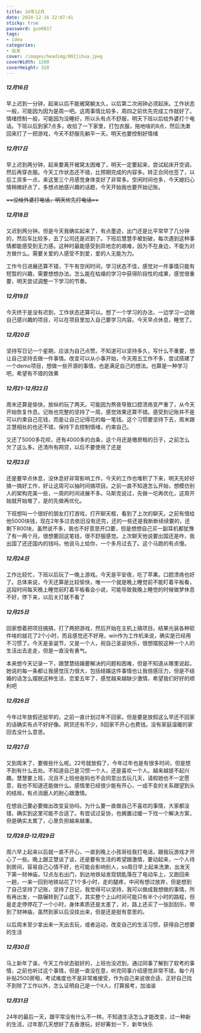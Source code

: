 ```yaml
---
title: 24年12月
date: 2024-12-16 22:07:41
sticky: true
password: guo0817
tags:
- idea
categories:
- 出发
cover: /images/headimg/002jihua.jpeg
coverWidth: 1200
coverHeight: 320
---
```


##### 12月16日

早上迟到一分钟，起来以后不能被窝躺太久，以后第二次闹钟必须起床。工作状态一般，可能因为因为是周一吧。这周事情比较多，周四之前优先完成工作就好了。情绪控制一般，可能因为没睡好，所以头有点不舒服，明天下班以后给外婆打个电话。下班以后到家7点多，收拾了一下家里，打包衣服，拖地啥的8点，然后洗漱回来打了一把游戏，今天不舒服先躺平一天。明天也要控制好情绪

##### 12月17日

早上迟到两分钟，起来要离开被窝太困难了，明天一定要起来，尝试起床开空调，然后再穿衣服。今天工作状态还不错，比预期完成的内容多。转正合同也签了，以后工资多一点，来这里三个月感觉身体变好了非常多。空闲时间也多，今天媳妇心情稍微好点了，多想点她感兴趣的话题，今天开始我也要开始记账。

~~==没给外婆打电话，明天优先打电话==~~

##### 12月18日

又迟到两分钟。但是今天我确实起来了，有点墨迹，出门还是比平常早了几分钟的，然后车比较多，去了公司还是迟到了。下班后慧慧手被划破，每次遇到这种事情都能感受到无力感。这种时最能感受到异地恋的艰难，因为不在身边，不能为对方做什么。需要关爱的人感受不到爱，爱的人无能为力。

工作今日进展还算不错，下午有空闲时间，学习状态不佳，感觉对一件事情只能有短暂的兴趣，需要想想办法。怎么能在枯燥的学习中获得阶段性的成果，感觉很重要，明天尝试调整一下学习的节奏。

##### 12月19日

今天终于是没有迟到，工作状态还算可以。想了一个学习的办法，一边学习一边做自己感兴趣的项目，可以在项目里加入自己要学习内容。今天早点休息，睡觉了。

##### 12月20日

坚持写日记一个星期，应该为自己点赞。不知道可以坚持多久，写什么不重要，想让自己坚持去做一件事情。改变可以从小事开始，今天周五工作不多，尝试搭建了一个demo项目，想做一些开源的事情，也是满足自己的想法。也算是一种学习吧，希望有不错的效果

##### 12月21-12月22日

周末还算是愉快，放纵的玩了两天。可能因为熬夜导致口腔溃疡变严重了，从今天开始恢复作息。记账也完整的坚持了一周，感觉效果还算不错。感受到记账并不是可以约束自己花钱，而是让自己记得花的每一笔钱。这个习惯要坚持下去，周末跟芷慧相处的也还不错，保持下去控制情绪，约束自己。

又还了5000多花呗，还有4000多的白条，这个月还是缴房租的日子，之前怎么欠了这么多。还清所有网贷，以后不要使用了还是

##### 12月23日

还是要早点休息，没休息好非常影响工作，今天的工作也堆积了下来，明天先好好搞一搞好工作，好让这周可以抽时间搞项目。之前一直不知道怎么开始，想模仿别人的架构完美一些，一周的时间进展不多。马斯克说过，先做一坨再优化，这周开始就开始堆了，是的先做再优化。

下班想叫一个很好的朋友打打游戏，打开聊天框，看到了上次的聊天。之前有借给他5000块钱，现在2年多过去依旧没有还完，还的一些还是我断断续续要的，还剩下800块，虽然说不多，我也不好意思开口要，但是想想自己买一副耳机都犹豫了有一两个月。很想要回这笔钱，很不舒服感觉。上次聊天他说要出国还是咋，我出国了还还国内的钱吗，他说马上给你，一个多月过去了。这个马跑的有点慢。

##### 12月24日

工作比较忙，下班以后玩了一晚上游戏。今天是平安夜，吃了苹果。口腔溃疡也好了。总体来说，今天还算是比较愉快，唯一一个就是晚上睡觉前不能盯着平板看，这段时间每天晚上睡觉前盯着平板看会小说，可能导致我晚上睡觉的时候做梦休息不好，停下来，以后关灯就不看了

##### 12月25日

回家想着把项目搞搞，打了两把游戏，然后开始在主机上搞项目。结果光装各种软件啥的就花了2个小时，而且感觉还不好用，win作为工作机来说，确实是已经用不习惯了。今天是圣诞节，又是一个人，祝自己圣诞快乐，很想摆脱这种一个人的生活出去走走，但是一直没有勇气。

本来想今天记录一下，跟慧慧结婚要解决的问题和困难，但是不知道从哪里说起，她说的每一条都让我感觉压力很大，包括结婚这件事情也让我倍感压力，但是不结婚的话怎么摆脱这种生活，恋爱五年了，感觉越来越缺少激情，希望我们好好的顺利吧

##### 12月26日

今年过年放假还挺早的，之前一直计划过年不回家。但是要是放假这么早还不回家的话确实有点不好好像。网贷还有不少，ß回家不开心也费钱。没有家庭温暖的家回去没什么意思。

##### 12月27日

又到周末了，要做些什么呢。22号就放假了，今年过年也是有很多时间，但是想不到有什么去处。不知道自己是习惯一个人，还是喜欢一个人。越来越提不起兴趣。慧慧要上班，况且不上班他爸妈也不会同意出去玩几天，请假她也不一定愿意，我也不知道还能做什么。感情里已经很少能有开心，一成不变的关系跟望到头的结局，有点消磨人的耐心跟激情。

在想自己要必要做出改变妥协吗，为什么要一直做自己不喜欢的事情，大家都没错，确实到这里可能不合适了。有尝试过妥协，也搁置过缓一下找一个解决方案，但是确实太累了，心里负担越来越重。

##### 12月28日-12月29日

周六早上起来以后就一直不开心，一直到晚上小孩哥给我打电话，跟我玩游戏才开心了一些。晚上跟芷慧谈了谈，还是要有生活的希望跟激情，要动起来，一个人待到房间，容易自己心情不好，也可能会影响别人，so周日早上起来洗漱，出发天下第一财神庙，12点左右出门，到达地铁站发现钥匙落在了电动车上，又跑回来一趟，一来一回到地铁站花了1个多小时，走的腿疼，中间有想过放弃，但是想到了自己坚持了记账，坚持了日记，我觉得可以坚持，我可以做成我想做的事情，所有再出发，一路辗转到了山底下，其实整个上山时间可能只有半个小时的路程，但是走走停停花了一个小时，身体素质还是太差了，对，路上还买了一张刮刮乐，带到了财神庙，虽然到家以后没挂出来，但是还是挺有意思的。

以后周末至少拿出来一天出去玩，或者运动，改变自己的生活习惯，获得自己想要的生活

##### 12月30日

马上新年了诶，今天工作状态挺好的，上班也没迟到。通过同事了解到了软考的事情，之前也听过这个事情，但是一直没在意，听完同事介绍感觉非常不错，每个月补贴2500房租，考试难度也不是非常难接受，作为自己来说很合适，正好自己找不到除了工作以外，怎么证明自己是一个it人，打算报考，加油诶

##### 12月31日

24年的最后一天，跟平常没有什么不一样。不知道生活怎么才能改变，过一种新的生活，过年那几天想好了去香港玩，好好筹划一下，新年快乐
